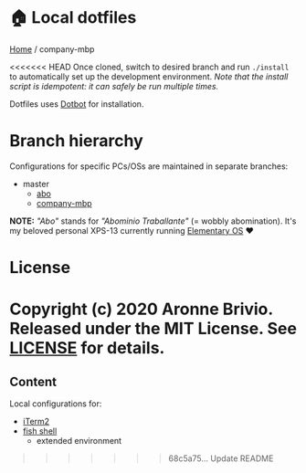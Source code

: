 # 🏠 Local dotfiles

[Home](https://github.com/aronnebrivio/dotfiles-local/tree/master) / company-mbp

<<<<<<< HEAD
Once cloned, switch to desired branch and run `./install` to automatically set up the development environment.
*Note that the install script is idempotent: it can safely be run multiple times.*

Dotfiles uses [Dotbot](https://github.com/anishathalye/dotbot) for installation.

# Branch hierarchy
Configurations for specific PCs/OSs are maintained in separate branches:

- master
  - [abo](https://github.com/aronnebrivio/dotfiles-local/tree/abo)
  - [company-mbp](https://github.com/aronnebrivio/dotfiles-local/tree/company-mbp)

**NOTE:** *"Abo"* stands for *"Abominio Traballante"* (= wobbly abomination). It's my beloved personal XPS-13 currently running [Elementary OS](https://elementary.io/) ❤️

# License

Copyright (c) 2020 Aronne Brivio. Released under the MIT License. See [LICENSE](https://github.com/aronnebrivio/dotfiles-local/blob/master/LICENSE) for details.
=======
## Content
Local configurations for:
- [iTerm2](https://www.iterm2.com/)
- [fish shell](https://fishshell.com/)
  - extended environment
>>>>>>> 68c5a75... Update README
